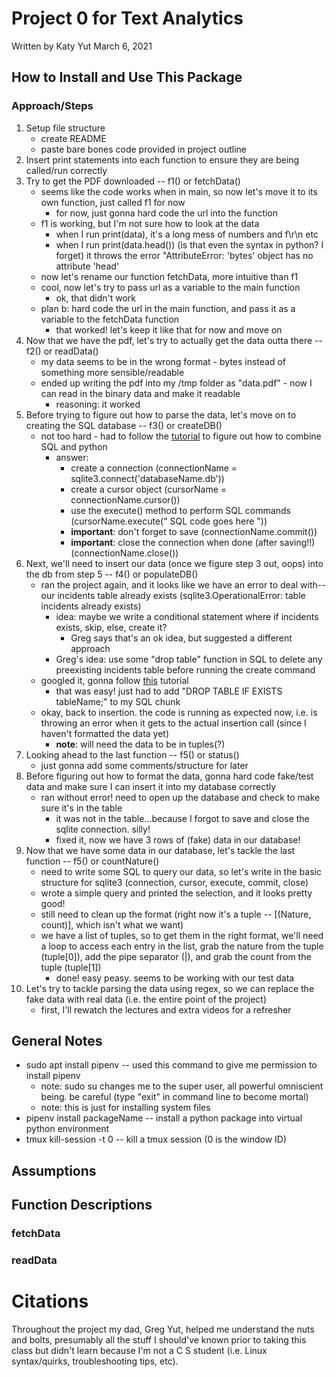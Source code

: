 # Project 0 for Text Analytics
Written by Katy Yut
March 6, 2021

## How to Install and Use This Package
 

### Approach/Steps
1. Setup file structure
	+ create README
	+ paste bare bones code provided in project outline
2. Insert print statements into each function to ensure they are being called/run correctly
3. Try to get the PDF downloaded -- f1() or fetchData()
	+ seems like the code works when in main, so now let's move it to its own function, just called f1 for now
		- for now, just gonna hard code the url into the function
	+ f1 is working, but I'm not sure how to look at the data
		- when I run print(data), it's a long mess of numbers and f\r\n etc
		- when I run print(data.head()) (is that even the syntax in python? I forget) it throws the error "AttributeError: 'bytes' object has no attribute 'head'
	+ now let's rename our function fetchData, more intuitive than f1
	+ cool, now let's try to pass url as a variable to the main function
		- ok, that didn't work
	+ plan b: hard code the url in the main function, and pass it as a variable to the fetchData function
		- that worked! let's keep it like that for now and move on
4. Now that we have the pdf, let's try to actually get the data outta there -- f2() or readData() 
	+ my data seems to be in the wrong format - bytes instead of something more sensible/readable 
	+ ended up writing the pdf into my /tmp folder as "data.pdf" - now I can read in the binary data and make it readable
		- reasoning: it worked
5. Before trying to figure out how to parse the data, let's move on to creating the SQL database -- f3() or createDB()
	+ not too hard - had to follow the [tutorial](https://docs.python.org/3.8/library/sqlite3.html) to figure out how to combine SQL and python
		- answer: 
			- create a connection (connectionName = sqlite3.connect('databaseName.db'))
			- create a cursor object (cursorName = connectionName.cursor())
			- use the execute() method to perform SQL commands (cursorName.execute(" SQL code goes here "))
			- **important**: don't forget to save (connectionName.commit())
			- **important**: close the connection when done (after saving!!) (connectionName.close())
6. Next, we'll need to insert our data (once we figure step 3 out, oops) into the db from step 5 -- f4() or populateDB()
	+ ran the project again, and it looks like we have an error to deal with--our incidents table already exists (sqlite3.OperationalError: table incidents already exists)
		- idea: maybe we write a conditional statement where if incidents exists, skip, else, create it?
			- Greg says that's an ok idea, but suggested a different approach
		- Greg's idea: use some "drop table" function in SQL to delete any preexisting incidents table before running the create command 
	+ googled it, gonna follow [this](https://www.sqlitetutorial.net/sqlite-drop-table/) tutorial
		- that was easy! just had to add "DROP TABLE IF EXISTS tableName;" to my SQL chunk
	+ okay, back to insertion. the code is running as expected now, i.e. is throwing an error when it gets to the actual insertion call (since I haven't formatted the data yet)
		- **note**: will need the data to be in tuples(?) 
7. Looking ahead to the last function -- f5() or status()
	+ just gonna add some comments/structure for later
8. Before figuring out how to format the data, gonna hard code fake/test data and make sure I can insert it into my database correctly
	+ ran without error! need to open up the database and check to make sure it's in the table
		- it was not in the table...because I forgot to save and close the sqlite connection. silly!
		- fixed it, now we have 3 rows of (fake) data in our database!
9. Now that we have some data in our database, let's tackle the last function -- f5() or countNature()
	+ need to write some SQL to query our data, so let's write in the basic structure for sqlite3 (connection, cursor, execute, commit, close)
	+ wrote a simple query and printed the selection, and it looks pretty good!
	+ still need to clean up the format (right now it's a tuple -- [(Nature, count)], which isn't what we want)
	+ we have a list of tuples, so to get them in the right format, we'll need a loop to access each entry in the list, grab the nature from the tuple (tuple[0]), add the pipe separator (|), and grab the count from the tuple (tuple[1])
		- done! easy peasy. seems to be working with our test data
10. Let's try to tackle parsing the data using regex, so we can replace the fake data with real data (i.e. the entire point of the project)
	+ first, I'll rewatch the lectures and extra videos for a refresher

## General Notes
* sudo apt install pipenv -- used this command to give me permission to install pipenv
	+ note: sudo su changes me to the super user, all powerful omniscient being. be careful (type "exit" in command line to become mortal)
	+ note: this is just for installing system files
* pipenv install packageName -- install a python package into virtual python environment
* tmux kill-session -t 0 -- kill a tmux session (0 is the window ID)

## Assumptions


## Function Descriptions
### fetchData

### readData


# Citations
Throughout the project my dad, Greg Yut, helped me understand the nuts and bolts, presumably all the stuff I should've known prior to taking this class but didn't learn because I'm not a C S student (i.e. Linux syntax/quirks, troubleshooting tips, etc). 


